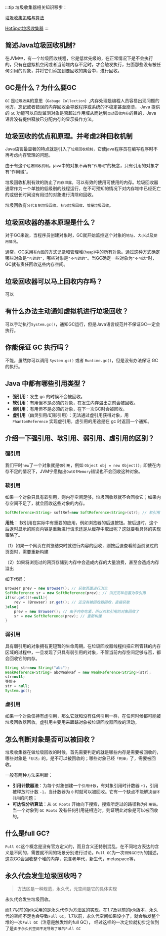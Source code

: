 :::tip
垃圾收集器相关知识移步：

[垃圾收集策略与算法](/Java/JVM/深入浅出JVM/垃圾收集策略与算法) 

[HotSpot垃圾收集器](/Java/JVM/深入浅出JVM/HotSpot垃圾收集器)
:::

## 简述Java垃圾回收机制?

在JVM中，有一个垃圾回收线程，它是低优先级的，在正常情况下是不会执行的，只有在虚拟机空闲或者当前堆内存不足时，才会触发执行，扫面那些没有被任何引用的对象，并将它们添加到要回收的集合中，进行回收。

## GC是什么？为什么要GC

`GC` 是`垃圾收集`的意思（`Gabage Collection`）,内存处理是编程人员容易出现问题的地方，忘记或者错误的内存回收会导致程序或系统的不稳定甚至崩溃，
Java 提供的 `GC` 功能可以自动监测对象是否超过作用域从而达到`自动回收内存`的目的，Java 语言没有提供释放已分配内存的显示操作方法。

## 垃圾回收的优点和原理。并考虑2种回收机制

Java语言最显著的特点就是引入了`垃圾回收机制`，它使java程序员在编写程序时不再考虑内存管理的问题。

由于有这个`垃圾回收机制`，java中的对象不再有`“作用域”`的概念，只有引用的对象才有“作用域”。

垃圾回收机制有效的防止了`内存泄露`，可以有效的使用可使用的内存。垃圾回收器通常作为一个单独的低级别的线程运行，在不可预知的情况下对内存堆中已经死亡的或很长时间没有用过的对象进行清除和回收。

垃圾回收有`分代复制垃圾回收`、`标记垃圾回收`、`增量垃圾回收`。

## 垃圾回收器的基本原理是什么？

对于GC来说，当程序员创建对象时，GC就开始监控这个对象的`地址`、`大小`以及`使用情况`。

通常，GC采用`有向图`的方式记录和管理堆(`heap`)中的所有对象。通过这种方式确定哪些对象是`"可达的"`，哪些对象是`"不可达的"`。当GC确定一些对象为`"不可达"`时，GC就有责任回收这些内存空间。

## 垃圾回收器可以马上回收内存吗？

可以

## 有什么办法主动通知虚拟机进行垃圾回收？

可以手动执行`System.gc()`，通知GC运行，但是Java语言规范并不保证GC一定会执行。

## 你能保证 GC 执行吗？

不能，虽然你可以调用 `System.gc()` 或者 `Runtime.gc()`，但是没有办法保证 GC 的执行。

## Java 中都有哪些引用类型？

* **强引用**：发生 gc 的时候不会被回收。
* **软引用**：有用但不是必须的对象，在发生内存溢出之前会被回收。
* **弱引用**：有用但不是必须的对象，在下一次GC时会被回收。
* **虚引用**（幽灵引用/幻影引用）：无法通过虚引用获得对象，用 `PhantomReference` 实现虚引用，虚引用的用途是在 gc 时返回一个通知。

## 介绍一下强引用、软引用、弱引用、虚引用的区别？

### 强引用

我们平时`new`了一个对象就是`强引用`，例如 `Object obj = new Object();` 即使在内存不足的情况下，JVM宁愿抛出`OutOfMemory`错误也不会回收这种对象。

### 软引用

如果一个对象只具有软引用，则内存空间足够，垃圾回收器就不会回收它；如果内存空间不足了，就会回收这些对象的内存。

```java
SoftReference<String> softRef=new SoftReference<String>(str); // 软引用
```

**用处**： 软引用在实际中有重要的应用，例如浏览器的后退按钮。按后退时，这个后退时显示的网页内容是重新进行请求还是从缓存中取出呢？这就要看具体的实现策略了。

（1）如果一个网页在浏览结束时就进行内容的回收，则按后退查看前面浏览过的页面时，需要重新构建

（2）如果将浏览过的网页存储到内存中会造成内存的大量浪费，甚至会造成内存溢出

如下代码：

```java
Browser prev = new Browser(); // 获取页面进行浏览
SoftReference sr = new SoftReference(prev); // 浏览完毕后置为软引用
if(sr.get()!=null){
    rev = (Browser) sr.get(); // 还没有被回收器回收，直接获取
}else{
    prev = new Browser(); // 由于内存吃紧，所以对软引用的对象回收了
    sr = new SoftReference(prev); // 重新构建
}
```

### 弱引用

具有弱引用的对象拥有更短暂的生命周期。在垃圾回收器线程扫描它所管辖的内存区域的过程中，一旦发现了只具有弱引用的对象，不管当前内存空间足够与否，都会回收它的内存。

```java
String str=new String("abc");
WeakReference<String> abcWeakRef = new WeakReference<String>(str);
str=null;
等价于
str = null;
System.gc();
```

### 虚引用

如果一个对象仅持有虚引用，那么它就和没有任何引用一样，在任何时候都可能被垃圾回收器回收。虚引用主要用来跟踪对象被垃圾回收器回收的活动。

## 怎么判断对象是否可以被回收？

垃圾收集器在做垃圾回收的时候，首先需要判定的就是哪些内存是需要被回收的，哪些对象是`「存活」`的，是不可以被回收的；哪些对象已经`「死掉」`了，需要被回收。

一般有两种方法来判断：

* **引用计数器法**：为每个对象创建一个`引用计数`，有对象引用时计数器 `+1`，引用被释放时计数 `-1`，当计数器为 `0` 时就可以被回收。它有一个缺点不能解决`循环引用`的问题；
* **可达性分析算法**：从 `GC Roots` 开始向下搜索，搜索所走过的路径称为`引用链`。当一个对象到 `GC Roots` 没有任何引用链相连时，则证明此对象是可以被回收的。

## 什么是full GC?

`Full GC`这个概念是没有官方定义的，而且含义还特别混乱，在不同地方表达的含义是不同的，需要就不同的场景分别进行讨论。`Full GC`为一次`特殊GC行为`的描述，这次GC会回收整个堆的内存，包含老年代，新生代，metaspace等，

## 永久代会发生垃圾回收吗？

>方法区是一种规范，永久代，元空间是它的具体实现

永久代会发生垃圾回收。

而1.7以前的jdk采用的是永久代作为方法区的实现，在1.7及以前的jdk版本，永久代的空间不足也会导致`Full GC`，1.7以前，永久代空间如果设小了，就会触发整个堆的一次`Full GC`（注意是触发堆的full GC），
经过这样的一次定位就初步定位到了是`由于永久代空间不足导致了堆的Full GC`





